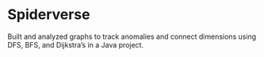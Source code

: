 # Spiderverse
Built and analyzed graphs to track anomalies and connect dimensions using DFS, BFS, and Dijkstra’s in a Java project.
